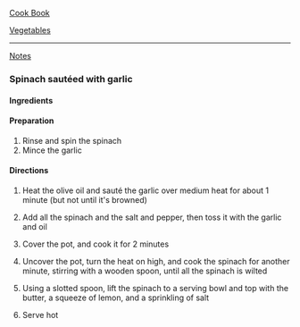 [Cook Book]()  

[Vegetables]()  

-----  

[Notes]()  

### Spinach sautéed with garlic  

#### Ingredients  


#### Preparation  

1. Rinse and spin the spinach  
2. Mince the garlic  

#### Directions  

1. Heat the olive oil and sauté the garlic over medium heat for about 1 minute (but not until it's browned)   

2. Add all the spinach and the salt and pepper, then toss it with the garlic and oil  

3. Cover the pot, and cook it for 2 minutes  

4. Uncover the pot, turn the heat on high, and cook the spinach for another minute, stirring with a wooden spoon, until all the spinach is wilted  

5. Using a slotted spoon, lift the spinach to a serving bowl and top with the butter, a squeeze of lemon, and a sprinkling of salt   

6. Serve hot  
